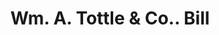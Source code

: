 ---
doi: 10.7916/D8NW0W7S
date_other: '1880'
date_other_textual: 1880-1889
form: printed ephemera
genre:
- Invoices
name:
- Wm. A. Tottle & Co.
object_in_context_url: https://biggert.cul.columbia.edu/items/view/ave_biggert_00566
subject_hierarchical_geographic:
- Baltimore, Maryland, United States
subject_name:
- Wm. A. Tottle & Co.
title: Wm. A. Tottle & Co.. Bill
sort_title: Wm. A. Tottle & Co.. Bill
call_number: ave_biggert_00566
coordinates:
- 39.28333333333333,-76.61666666666666
pid: ave_biggert_00566
identifiers: ave_biggert_00566
canvas_id: ldpd:395839
permalink: "/items/ave_biggert_00566/"
layout: iiif-image-page
---